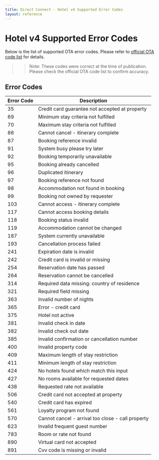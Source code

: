 ```yaml
---
title: Direct Connect - Hotel v4 Supported Error Codes
layout: reference
---
```


# Hotel v4 Supported Error Codes

Below is the list of supported OTA error codes. Please refer to [official OTA code list](https://www.opentraveldevelopersnetwork.com/code-list) for details.

>>Note: These codes were correct at the time of publication. Please check the official OTA code list to confirm accuracy.

## Error Codes

| Error Code | Description                                       |
|------------|---------------------------------------------------|
| 35         | Credit card guarantee not accepted at property    |
| 69         | Minimum stay criteria not fulfilled               |
| 70         | Maximum stay criteria not fulfilled               |
| 86         | Cannot cancel - itinerary complete                |
| 87         | Booking reference invalid                         |
| 91         | System busy please try later                      |
| 92         | Booking temporarily unavailable                   |
| 95         | Booking already cancelled                         |
| 96         | Duplicated itinerary                              |
| 97         | Booking reference not found                       |
| 98         | Accommodation not found in booking                |
| 99         | Booking not owned by requester                    |
| 103        | Cannot access - itinerary complete                |
| 117        | Cannot access booking details                     |
| 118        | Booking status invalid                            |
| 119        | Accommodation cannot be changed                   |
| 187        | System currently unavailable                      |
| 193        | Cancellation process failed                       |
| 241        | Expiration date is invalid                        |
| 242        | Credit card is invalid or missing                 |
| 254        | Reservation date has passed                       |
| 264        | Reservation cannot be cancelled                   |
| 314        | Required data missing: country of residence       |
| 321        | Required field missing                            |
| 363        | Invalid number of nights                          |
| 365        | Error - credit card                               |
| 375        | Hotel not active                                  |
| 381        | Invalid check in date                             |
| 382        | Invalid check out date                            |
| 385        | Invalid confirmation or cancellation number       |
| 400        | Invalid property code                             |
| 409        | Maximum length of stay restriction                |
| 411        | Minimum length of stay restriction                |
| 424        | No hotels found which match this input            |
| 427        | No rooms available for requested dates            |
| 438        | Requested rate not available                      |
| 506        | Credit card not accepted at property              |
| 540        | Credit card has expired                           |
| 561        | Loyalty program not found                         |
| 570        | Cannot cancel - arrival too close - call property |
| 623        | Invalid frequent guest number                     |
| 783        | Room or rate not found                            |
| 890        | Virtual card not accepted                         |
| 891        | Cvv code is missing or invalid                    |
